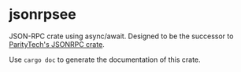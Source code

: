 # jsonrpsee

JSON-RPC crate using async/await.
Designed to be the successor to [ParityTech's JSONRPC crate](https://github.com/paritytech/jsonrpc/).

Use `cargo doc` to generate the documentation of this crate.
